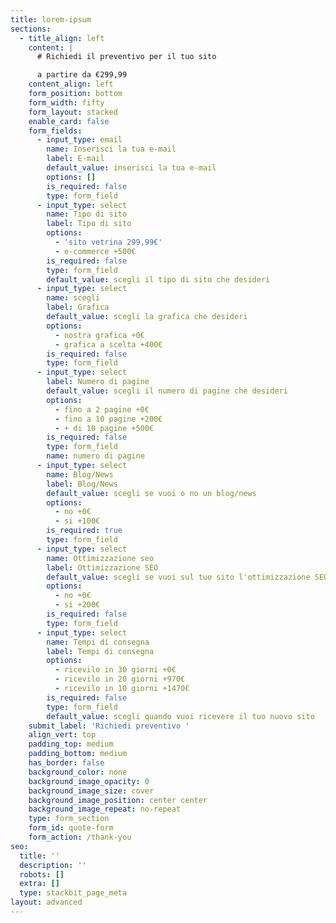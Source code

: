 ```yaml
---
title: lorem-ipsum
sections:
  - title_align: left
    content: |
      # Richiedi il preventivo per il tuo sito 

      a partire da €299,99
    content_align: left
    form_position: bottom
    form_width: fifty
    form_layout: stacked
    enable_card: false
    form_fields:
      - input_type: email
        name: Inserisci la tua e-mail
        label: E-mail
        default_value: inserisci la tua e-mail
        options: []
        is_required: false
        type: form_field
      - input_type: select
        name: Tipo di sito
        label: Tipo di sito
        options:
          - 'sito vetrina 299,99€'
          - e-commerce +500€
        is_required: false
        type: form_field
        default_value: scegli il tipo di sito che desideri
      - input_type: select
        name: scegli
        label: Grafica
        default_value: scegli la grafica che desideri
        options:
          - nostra grafica +0€
          - grafica a scelta +400€
        is_required: false
        type: form_field
      - input_type: select
        label: Numero di pagine
        default_value: scegli il numero di pagine che desideri
        options:
          - fino a 2 pagine +0€
          - fino a 10 pagine +200€
          - + di 10 pagine +500€
        is_required: false
        type: form_field
        name: numero di pagine
      - input_type: select
        name: Blog/News
        label: Blog/News
        default_value: scegli se vuoi o no un blog/news
        options:
          - no +0€
          - si +100€
        is_required: true
        type: form_field
      - input_type: select
        name: Ottimizzazione seo
        label: Ottimizzazione SEO
        default_value: scegli se vuoi sul tuo sito l'ottimizzazione SEO
        options:
          - no +0€
          - si +200€
        is_required: false
        type: form_field
      - input_type: select
        name: Tempi di consegna
        label: Tempi di consegna
        options:
          - ricevilo in 30 giorni +0€
          - ricevilo in 20 giorni +970€
          - ricevilo in 10 giorni +1470€
        is_required: false
        type: form_field
        default_value: scegli quando vuoi ricevere il tuo nuovo sito
    submit_label: 'Richiedi preventivo '
    align_vert: top
    padding_top: medium
    padding_bottom: medium
    has_border: false
    background_color: none
    background_image_opacity: 0
    background_image_size: cover
    background_image_position: center center
    background_image_repeat: no-repeat
    type: form_section
    form_id: quote-form
    form_action: /thank-you
seo:
  title: ''
  description: ''
  robots: []
  extra: []
  type: stackbit_page_meta
layout: advanced
---
```

